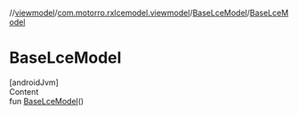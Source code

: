 //[viewmodel](../../index.md)/[com.motorro.rxlcemodel.viewmodel](../index.md)/[BaseLceModel](index.md)/[BaseLceModel](-base-lce-model.md)



# BaseLceModel  
[androidJvm]  
Content  
fun [BaseLceModel](-base-lce-model.md)()  



